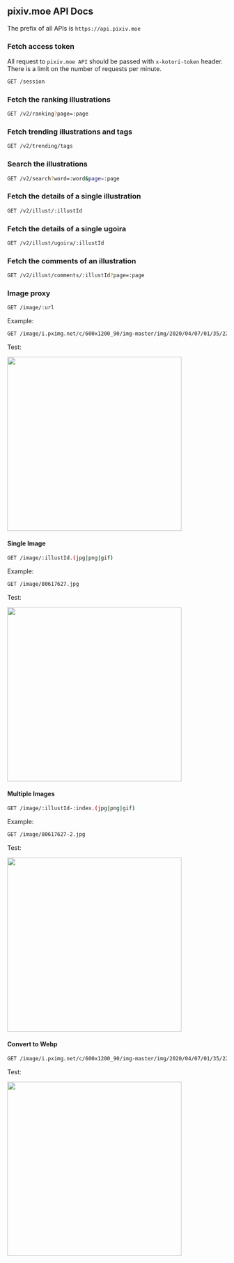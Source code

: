 ## pixiv.moe API Docs

The prefix of all APIs is `https://api.pixiv.moe`

### Fetch access token

All request to `pixiv.moe API` should be passed with `x-kotori-token` header.  
There is a limit on the number of requests per minute.

```bash
GET /session
```

### Fetch the ranking illustrations

```bash
GET /v2/ranking?page=:page
```

### Fetch trending illustrations and tags

```bash
GET /v2/trending/tags
```

### Search the illustrations

```bash
GET /v2/search?word=:word&page=:page
```

### Fetch the details of a single illustration

```bash
GET /v2/illust/:illustId
```

### Fetch the details of a single ugoira

```bash
GET /v2/illust/ugoira/:illustId
```

### Fetch the comments of an illustration

```bash
GET /v2/illust/comments/:illustId?page=:page
```

### Image proxy

```bash
GET /image/:url
```

Example:

```bash
GET /image/i.pximg.net/c/600x1200_90/img-master/img/2020/04/07/01/35/22/80618126_p0_master1200.jpg
```

Test:

<img style="height: 400px" src="https://api.pixiv.moe/image/i.pximg.net/c/600x1200_90/img-master/img/2020/04/07/01/35/22/80618126_p0_master1200.jpg">

#### Single Image

```bash
GET /image/:illustId.(jpg|png|gif)
```

Example:

```bash
GET /image/80617627.jpg
```

Test:

<img style="height: 400px" src="https://api.pixiv.moe/image/80617627.jpg">

#### Multiple Images

```bash
GET /image/:illustId-:index.(jpg|png|gif)
```

Example:

```bash
GET /image/80617627-2.jpg
```

Test:

<img style="height: 400px" src="https://api.pixiv.moe/image/80617627-2.jpg">

#### Convert to Webp

```bash
GET /image/i.pximg.net/c/600x1200_90/img-master/img/2020/04/07/01/35/22/80618126_p0_master1200.jpg@progressive.webp
```

Test:

<img style="height: 400px" src="https://api.pixiv.moe/image/i.pximg.net/c/600x1200_90/img-master/img/2020/04/07/01/35/22/80618126_p0_master1200.jpg@progressive.webp">

